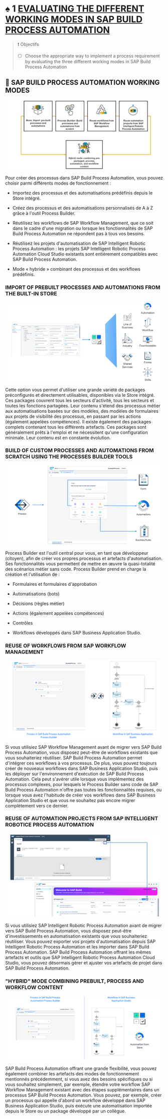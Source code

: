 # ♠ 1 [EVALUATING THE DIFFERENT WORKING MODES IN SAP BUILD PROCESS AUTOMATION](https://learning.sap.com/learning-journeys/create-processes-and-automations-with-sap-build-process-automation/evaluating-the-different-working-modes-in-sap-build-process-automation_c106dde3-fa5f-43cb-a576-8feac3dc6174)

> :exclamation: Objectifs
>
> - [ ] Choose the appropriate way to implement a process requirement by evaluating the three different working modes in SAP Build Process Automation

## :closed_book: SAP BUILD PROCESS AUTOMATION WORKING MODES

![](./RESSOURCES/02_SPA_Working_Modes_002.png)

Pour créer des processus dans SAP Build Process Automation, vous pouvez choisir parmi différents modes de fonctionnement :

- Importez des processus et des automatisations prédéfinis depuis le Store intégré.

- Créez des processus et des automatisations personnalisés de A à Z grâce à l'outil Process Builder.

- Réutilisez les workflows de SAP Workflow Management, que ce soit dans le cadre d'une migration ou lorsque les fonctionnalités de SAP Build Process Automation ne répondent pas à tous vos besoins.

- Réutilisez les projets d'automatisation de SAP Intelligent Robotic Process Automation : les projets SAP Intelligent Robotic Process Automation Cloud Studio existants sont entièrement compatibles avec SAP Build Process Automation.

- Mode « hybride » combinant des processus et des workflows prédéfinis.

### IMPORT OF PREBUILT PROCESSES AND AUTOMATIONS FROM THE BUILT-IN STORE

![](./RESSOURCES/02_SPA_Working_Modes_003.png)

Cette option vous permet d'utiliser une grande variété de packages préconfigurés et directement utilisables, disponibles via le Store intégré. Ces packages couvrent tous les secteurs d'activité, tous les secteurs et toutes les fonctions partagées. Leur contenu s'étend des processus métier aux automatisations basées sur des modèles, des modèles de formulaires aux projets de visibilité des processus, en passant par les actions (également appelées compétences). Il existe également des packages complets contenant tous les différents artefacts. Ces packages sont généralement prêts à l'emploi et ne nécessitent qu'une configuration minimale. Leur contenu est en constante évolution.

### BUILD OF CUSTOM PROCESSES AND AUTOMATIONS FROM SCRATCH USING THE PROCESSES BUILDER TOOLS

![](./RESSOURCES/02_SPA_Working_Modes_004.png)

Process Builder est l'outil central pour vous, en tant que développeur (citoyen), afin de créer vos propres processus et artefacts d'automatisation. Ses fonctionnalités vous permettent de mettre en œuvre la quasi-totalité des scénarios métier sans code. Process Builder prend en charge la création et l'utilisation de :

- Formulaires et formulaires d'approbation

- Automatisations (bots)

- Décisions (règles métier)

- Actions (également appelées compétences)

- Contrôles

- Workflows développés dans SAP Business Application Studio.

### REUSE OF WORKFLOWS FROM SAP WORKFLOW MANAGEMENT

![](./RESSOURCES/02_SPA_Working_Modes_005.png)

Si vous utilisiez SAP Workflow Management avant de migrer vers SAP Build Process Automation, vous disposez peut-être de workflows existants que vous souhaiteriez réutiliser. SAP Build Process Automation permet d'intégrer ces workflows à vos processus. De plus, vous pouvez toujours créer de nouveaux workflows dans SAP Business Application Studio, puis les déployer sur l'environnement d'exécution de SAP Build Process Automation. Cela peut s'avérer utile lorsque vous implémentez des processus complexes, pour lesquels le Process Builder sans code de SAP Build Process Automation n'offre pas toutes les fonctionnalités requises, ou lorsque vous avez l'habitude de créer vos workflows dans SAP Business Application Studio et que vous ne souhaitez pas encore migrer complètement vers ce dernier.

### REUSE OF AUTOMATION PROJECTS FROM SAP INTELLIGENT ROBOTICE PROCESS AUTOMATION

![](./RESSOURCES/02_SPA_Working_Modes_006.png)

Si vous utilisiez SAP Intelligent Robotic Process Automation avant de migrer vers SAP Build Process Automation, vous disposez peut-être d'investissements en automatisation existants que vous souhaiteriez réutiliser. Vous pouvez exporter vos projets d'automatisation depuis SAP Intelligent Robotic Process Automation et les importer dans SAP Build Process Automation. SAP Build Process Automation offrant les mêmes artefacts et outils que SAP Intelligent Robotic Process Automation Cloud Studio, vous pouvez désormais gérer et ajuster vos artefacts de projet dans SAP Build Process Automation.

### "HYBRID" MODE COMBINING PREBUILT, PROCESS AND WORKFLOW CONTENT

![](./RESSOURCES/02_SPA_Working_Modes_007.png)

SAP Build Process Automation offrant une grande flexibilité, vous pouvez également combiner les artefacts des modes de fonctionnement mentionnés précédemment, si vous avez des besoins spécifiques ou si vous souhaitez simplement, par exemple, étendre votre workflow SAP Workflow Management existant avec des étapes supplémentaires dans un processus SAP Build Process Automation. Vous pouvez, par exemple, créer un processus qui appelle d'abord un workflow développé dans SAP Business Application Studio, puis exécute une automatisation importée depuis le Store ou un package développé par un collègue.

